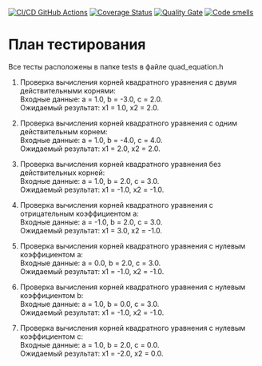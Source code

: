 [![CI/CD GitHub Actions](https://github.com/ehotez/gtest/actions/workflows/test-action.yml/badge.svg)](https://github.com/ehotez/gtest/actions/workflows/test-action.yml)
[![Coverage Status](https://coveralls.io/repos/ehotez/gtest/badge.svg?branch=main)](https://coveralls.io/github/ehotez/gtest?branch=main)
[![Quality Gate](https://sonarcloud.io/api/project_badges/measure?project=ehotez_gtest&metric=alert_status)](https://sonarcloud.io/dashboard?id=ehotez_gtest)
[![Code smells](https://sonarcloud.io/api/project_badges/measure?project=ehotez_gtest&metric=code_smells)](https://sonarcloud.io/dashboard?id=ehotez_gtest)

# План тестирования

Все тесты расположены в папке tests в файле quad_equation.h

1. Проверка вычисления корней квадратного уравнения с двумя действительными корнями:  
Входные данные: a = 1.0, b = -3.0, c = 2.0.  
Ожидаемый результат: x1 = 1.0, x2 = 2.0.

2. Проверка вычисления корней квадратного уравнения с одним действительным корнем:  
Входные данные: a = 1.0, b = -4.0, c = 4.0.  
Ожидаемый результат: x1 = 2.0, x2 = 2.0.

3. Проверка вычисления корней квадратного уравнения без действительных корней:  
Входные данные: a = 1.0, b = 2.0, c = 3.0.  
Ожидаемый результат: x1 = -1.0, x2 = -1.0.

4. Проверка вычисления корней квадратного уравнения с отрицательным коэффициентом a:  
Входные данные: a = -1.0, b = 2.0, c = 3.0.  
Ожидаемый результат: x1 = 3.0, x2 = -1.0.

5. Проверка вычисления корней квадратного уравнения с нулевым коэффициентом a:  
Входные данные: a = 0.0, b = 2.0, c = 3.0.  
Ожидаемый результат: x1 = -1.0, x2 = -1.0.

6. Проверка вычисления корней квадратного уравнения с нулевым коэффициентом b:  
Входные данные: a = 1.0, b = 0.0, c = 3.0.  
Ожидаемый результат: x1 = -1.0, x2 = -1.0.

7. Проверка вычисления корней квадратного уравнения с нулевым коэффициентом c:  
Входные данные: a = 1.0, b = 2.0, c = 0.0.  
Ожидаемый результат: x1 = -2.0, x2 = 0.0.



